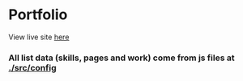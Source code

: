 # Portfolio

View live site [here](https://davidsling.in)

### All list data (skills, pages and work) come from js files at [./src/config](https://github.com/david-sling/davidsling.in/tree/main/src/config)
